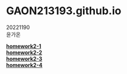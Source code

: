 # GAON213193.github.io

20221190    
윤가온<br>


[**homework2-1**](https://GAON213193.github.io/main/homework2-1.html)<br>
[**homework2-2**](https://GAON213193.github.io/main/homework2-2.html)<br>
[**homework2-3**](https://GAON213193.github.io/main/homework2-3.html)<br>
[**homework2-4**](https://GAON213193.github.io/main/homework2-4.html)

